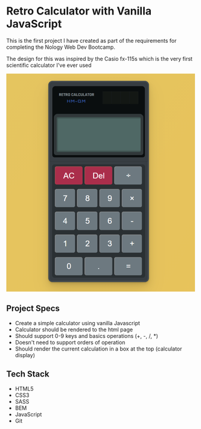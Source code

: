 # Retro Calculator with Vanilla JavaScript

<p>This is the first project I have created as part of the requirements for completing the Nology Web Dev Bootcamp.</p>
<p>The design for this was inspired by the Casio fx-115s which is the very first scientific calculator I've ever used</p>

<p>
  <img src="images\jsRetroCalc.PNG" width="500">
 </p>

## Project Specs

- Create a simple calculator using vanilla Javascript
- Calculator should be rendered to the html page
- Should support 0-9 keys and basics operations (+, -, /, \*)
- Doesn't need to support orders of operation
- Should render the current calculation in a box at the top (calculator display)

## Tech Stack

- HTML5
- CSS3
- SASS
- BEM
- JavaScript
- Git
